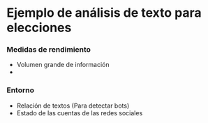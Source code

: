 # Ejemplo de análisis de texto para elecciones

### Medidas de rendimiento
* Volumen grande de información
* 


### Entorno
* Relación de textos (Para detectar bots)
* Estado de las cuentas de las redes sociales



